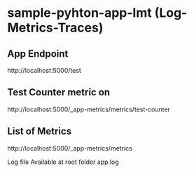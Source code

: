 # sample-pyhton-app-lmt (Log-Metrics-Traces)

## App Endpoint
http://localhost:5000/test

## Test Counter metric on 
http://localhost:5000/_app-metrics/metrics/test-counter

## List of Metrics
http://localhost:5000/_app-metrics/metrics

Log file Available at root folder  app.log
